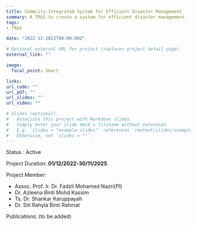 ```yaml
---
title: Commcity:Integrated System for Efficient Disaster Management
summary: A TRGS to create a system for efficient disaster management.
tags:
- TRGS

date: "2022-12-2022T00:00:00Z"

# Optional external URL for project (replaces project detail page).
external_link: ""

image:
  focal_point: Smart

links:
url_code: ""
url_pdf: ""
url_slides: ""
url_video: ""

# Slides (optional).
#   Associate this project with Markdown slides.
#   Simply enter your slide deck's filename without extension.
#   E.g. `slides = "example-slides"` references `content/slides/example-slides.md`.
#   Otherwise, set `slides = ""`.
---
```



Status : Active

Project Duration: **01/12/2022-30/11/2025**
   
Project Member:
- Assoc. Prof. Ir. Dr. Fadzli Mohamed Nazri(PI)
- Dr. Azleena Binti Mohd Kassim
- Ts. Dr. Shankar Karuppayah
- Dr. Siti Rahyla Binti Rahmat

Publications:
(to be added)